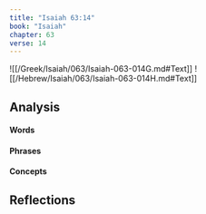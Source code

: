 ```yaml
---
title: "Isaiah 63:14"
book: "Isaiah"
chapter: 63
verse: 14
---
```

![[/Greek/Isaiah/063/Isaiah-063-014G.md#Text]]
![[/Hebrew/Isaiah/063/Isaiah-063-014H.md#Text]]

## Analysis

#### Words

#### Phrases

#### Concepts

## Reflections
